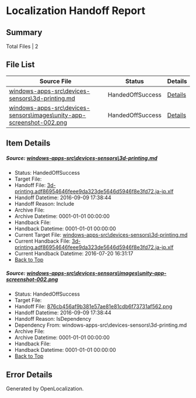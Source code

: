 # <a name='report-top'></a> Localization Handoff Report

## Summary
 Total Files | 2

## File List
 Source File | Status | Details 
 ----------- | ------ | ------- 
 [windows-apps-src\devices-sensors\3d-printing.md](https://github.com/Microsoft/windows-apps/blob/78c2cb14097fbf232534f9f6bcd4d042bee9fc58/windows-apps-src/devices-sensors/3d-printing.md) | HandedOffSuccess | [Details](#4963e05ec9b020b6bf60ab19c1231a9dcfd508f33326)
 [windows-apps-src\devices-sensors\images\unity-app-screenshot-002.png](https://github.com/Microsoft/windows-apps/blob/bbc4f84d1aab1406687bc0459113069a751150ce/windows-apps-src/devices-sensors/images/unity-app-screenshot-002.png) | HandedOffSuccess | [Details](#876cb456af9b381e57ae81e81cdb6f73731af5623392)

## Item Details
##### <a name='4963e05ec9b020b6bf60ab19c1231a9dcfd508f33326'></a> Source: [windows-apps-src\devices-sensors\3d-printing.md](https://github.com/Microsoft/windows-apps/blob/78c2cb14097fbf232534f9f6bcd4d042bee9fc58/windows-apps-src/devices-sensors/3d-printing.md)
* Status: HandedOffSuccess
* Target File: 
* Handoff File: [3d-printing.adf86954646feee9da323de5646d5946f8e3fd72.ja-jp.xlf](https://github.com/Microsoft/WDG.handoff/blob/f312f5296267e44dbf8cd65aabeb975eee5c65a1/ol-handoff/Microsoft/windows-apps.ja-jp/master/3d-printing.adf86954646feee9da323de5646d5946f8e3fd72.ja-jp.xlf)
* Handoff Datetime: 2016-09-09 17:38:44
* Handoff Reason: Include
* Archive File: 
* Archive Datetime: 0001-01-01 00:00:00
* Handback File: 
* Handback Datetime: 0001-01-01 00:00:00
* Current Target File: [windows-apps-src\devices-sensors\3d-printing.md](https://github.com/Microsoft/windows-apps.ja-jp/blob/bb8e3c217182fd3ae9fd7c331e3722f1189b5569/windows-apps-src/devices-sensors/3d-printing.md)
* Current Handback File: [3d-printing.adf86954646feee9da323de5646d5946f8e3fd72.ja-jp.xlf](https://github.com/Microsoft/WDG.handback/blob/5fbfce34d71b9c9ce97b3692f989d8e628c65b51/ol-handback/Microsoft/windows-apps.ja-jp/master/3d-printing.adf86954646feee9da323de5646d5946f8e3fd72.ja-jp.xlf)
* Current Handback Datetime: 2016-07-20 16:31:17
* [Back to Top](#report-top)

##### <a name='876cb456af9b381e57ae81e81cdb6f73731af5623392'></a> Source: [windows-apps-src\devices-sensors\images\unity-app-screenshot-002.png](https://github.com/Microsoft/windows-apps/blob/bbc4f84d1aab1406687bc0459113069a751150ce/windows-apps-src/devices-sensors/images/unity-app-screenshot-002.png)
* Status: HandedOffSuccess
* Target File: 
* Handoff File: [876cb456af9b381e57ae81e81cdb6f73731af562.png](https://github.com/Microsoft/WDG.handoff/blob/f312f5296267e44dbf8cd65aabeb975eee5c65a1/ol-handoff/Microsoft/windows-apps.ja-jp/master/876cb456af9b381e57ae81e81cdb6f73731af562.png)
* Handoff Datetime: 2016-09-09 17:38:44
* Handoff Reason: IsDependency
* Dependency From: windows-apps-src\devices-sensors\3d-printing.md
* Archive File: 
* Archive Datetime: 0001-01-01 00:00:00
* Handback File: 
* Handback Datetime: 0001-01-01 00:00:00
* [Back to Top](#report-top)


## Error Details

Generated by OpenLocalization.
